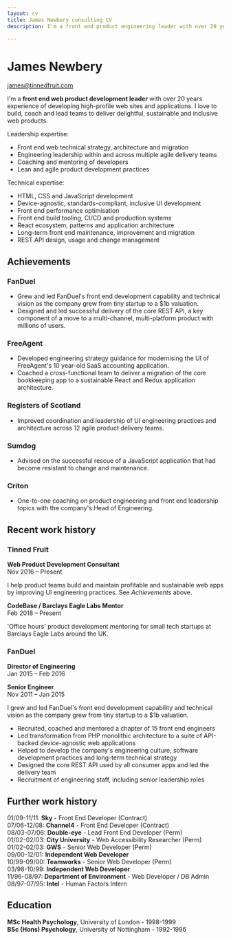 ```yaml
---
layout: cv
title: James Newbery consulting CV
description: I'm a front end product engineering leader with over 20 years experience of developing high-profile web sites and applications.

---
```


# James Newbery

[james@tinnedfruit.com](mailto:james@tinnedfruit.com)

I'm a __front end web product development leader__ with over 20 years experience of developing high-profile web sites and applications. I love to build, coach and lead teams to deliver delightful, sustainable and inclusive web products.

Leadership expertise:

* Front end web technical strategy, architecture and migration
* Engineering leadership within and across multiple agile delivery teams
* Coaching and mentoring of developers
* Lean and agile product development practices

Technical expertise:

* HTML, CSS and JavaScript development
* Device-agnostic, standards-compliant, inclusive UI development
* Front end performance optimisation
* Front end build tooling, CI/CD and production systems
* React ecosystem, patterns and application architecture
* Long-term front end maintenance, improvement and migration
* REST API design, usage and change management

## Achievements

### FanDuel

* Grew and led FanDuel's front end development capability and technical vision as the company grew from tiny startup to a $1b valuation.
* Designed and led successful delivery of the core REST API, a key component of a move to a multi-channel, multi-platform product with millions of users.

### FreeAgent

* Developed engineering strategy guidance for modernising the UI of FreeAgent's 10 year-old SaaS accounting application.
* Coached a cross-functional team to deliver a migration of the core bookkeeping app to a sustainable React and Redux application architecture.

### Registers of Scotland

* Improved coordination and leadership of UI engineering practices and architecture across 12 agile product delivery teams.

### Sumdog

* Advised on the successful rescue of a JavaScript application that had become resistant to change and maintenance.

### Criton

* One-to-one coaching on product engineering and front end leadership topics with the company's Head of Engineering.

## Recent work history

### Tinned Fruit

__Web Product Development Consultant__<br>
Nov 2016 – Present

I help product teams build and maintain profitable and sustainable web apps by improving UI engineering practices. See _Achievements_ above.

__CodeBase / Barclays Eagle Labs Mentor__<br>
Feb 2018 – Present

'Office hours' product development mentoring for small tech startups at Barclays Eagle Labs around the UK.

### FanDuel

__Director of Engineering__<br>
Jan 2015 – Feb 2016

__Senior Engineer__<br>
Nov 2011 – Jan 2015

I grew and led FanDuel's front end development capability and technical vision as the company grew from tiny startup to a $1b valuation.

* Recruited, coached and mentored a chapter of 15 front end engineers
* Led transformation from PHP monolithic architecture to a suite of API-backed device-agnostic web applications
* Helped to develop the company's engineering culture, software development practices and long-term technical strategy
* Designed the core REST API used by all consumer apps and led the delivery team
* Recruitment of engineering staff, including senior leadership roles

## Further work history

01/09-11/11: __Sky__ - Front End Developer (Contract)<br>
07/06-12/08: __Channel4__ - Front End Developer (Contract) <br>
08/03-07/06: __Double-eye__ - Lead Front End Developer (Perm)<br>
01/02-02/03: __City University__ - Web Accessibility Researcher (Perm)<br>
01/02-02/03: __GWS__ - Senior Web Developer (Perm)<br>
09/00-12/01: __Independent Web Developer__<br>
10/99-09/00: __Teamworks__ - Senior Web Developer (Perm)<br>
03/98-10/99: __Independent Web Developer__<br>
11/96-08/97: __Department of Environment__ - Web Developer / DB Admin<br>
08/97-07/95: __Intel__ - Human Factors Intern

## Education

__MSc Health Psychology__, University of London - 1998-1999<br>
__BSc (Hons) Psychology__, University of Nottingham - 1992-1996
